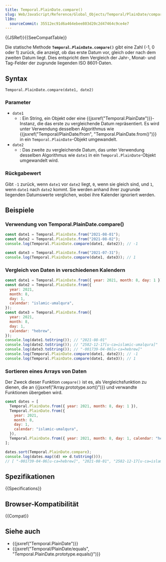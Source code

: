 ```yaml
---
title: Temporal.PlainDate.compare()
slug: Web/JavaScript/Reference/Global_Objects/Temporal/PlainDate/compare
l10n:
  sourceCommit: 35512ec91d6a464ebee803d20c2d47464c9ce4e7
---
```


{{JSRef}}{{SeeCompatTable}}

Die statische Methode **`Temporal.PlainDate.compare()`** gibt eine Zahl (-1, 0 oder 1) zurück, die anzeigt, ob das erste Datum vor, gleich oder nach dem zweiten Datum liegt. Dies entspricht dem Vergleich der Jahr-, Monat- und Tag-Felder der zugrunde liegenden ISO 8601-Daten.

## Syntax

```js-nolint
Temporal.PlainDate.compare(date1, date2)
```

### Parameter

- `date1`
  - : Ein String, ein Objekt oder eine {{jsxref("Temporal.PlainDate")}}-Instanz, die das erste zu vergleichende Datum repräsentiert. Es wird unter Verwendung desselben Algorithmus wie {{jsxref("Temporal/PlainDate/from", "Temporal.PlainDate.from()")}} in ein `Temporal.PlainDate`-Objekt umgewandelt.
- `date2`
  - : Das zweite zu vergleichende Datum, das unter Verwendung desselben Algorithmus wie `date1` in ein `Temporal.PlainDate`-Objekt umgewandelt wird.

### Rückgabewert

Gibt `-1` zurück, wenn `date1` vor `date2` liegt, `0`, wenn sie gleich sind, und `1`, wenn `date1` nach `date2` kommt. Sie werden anhand ihrer zugrunde liegenden Datumswerte verglichen, wobei ihre Kalender ignoriert werden.

## Beispiele

### Verwendung von Temporal.PlainDate.compare()

```js
const date1 = Temporal.PlainDate.from("2021-08-01");
const date2 = Temporal.PlainDate.from("2021-08-02");
console.log(Temporal.PlainDate.compare(date1, date2)); // -1

const date3 = Temporal.PlainDate.from("2021-07-31");
console.log(Temporal.PlainDate.compare(date1, date3)); // 1
```

### Vergleich von Daten in verschiedenen Kalendern

```js
const date1 = Temporal.PlainDate.from({ year: 2021, month: 8, day: 1 });
const date2 = Temporal.PlainDate.from({
  year: 2021,
  month: 8,
  day: 1,
  calendar: "islamic-umalqura",
});
const date3 = Temporal.PlainDate.from({
  year: 2021,
  month: 8,
  day: 1,
  calendar: "hebrew",
});
console.log(date1.toString()); // "2021-08-01"
console.log(date2.toString()); // "2582-12-17[u-ca=islamic-umalqura]"
console.log(date3.toString()); // "-001739-04-06[u-ca=hebrew]"
console.log(Temporal.PlainDate.compare(date1, date2)); // -1
console.log(Temporal.PlainDate.compare(date1, date3)); // 1
```

### Sortieren eines Arrays von Daten

Der Zweck dieser Funktion `compare()` ist es, als Vergleichsfunktion zu dienen, die an {{jsxref("Array.prototype.sort()")}} und verwandte Funktionen übergeben wird.

```js
const dates = [
  Temporal.PlainDate.from({ year: 2021, month: 8, day: 1 }),
  Temporal.PlainDate.from({
    year: 2021,
    month: 8,
    day: 1,
    calendar: "islamic-umalqura",
  }),
  Temporal.PlainDate.from({ year: 2021, month: 8, day: 1, calendar: "hebrew" }),
];

dates.sort(Temporal.PlainDate.compare);
console.log(dates.map((d) => d.toString()));
// [ "-001739-04-06[u-ca=hebrew]", "2021-08-01", "2582-12-17[u-ca=islamic-umalqura]" ]
```

## Spezifikationen

{{Specifications}}

## Browser-Kompatibilität

{{Compat}}

## Siehe auch

- {{jsxref("Temporal.PlainDate")}}
- {{jsxref("Temporal/PlainDate/equals", "Temporal.PlainDate.prototype.equals()")}}
